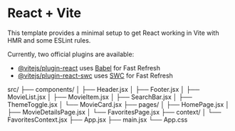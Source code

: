 # React + Vite

This template provides a minimal setup to get React working in Vite with HMR and some ESLint rules.

Currently, two official plugins are available:

- [@vitejs/plugin-react](https://github.com/vitejs/vite-plugin-react/blob/main/packages/plugin-react/README.md) uses [Babel](https://babeljs.io/) for Fast Refresh
- [@vitejs/plugin-react-swc](https://github.com/vitejs/vite-plugin-react-swc) uses [SWC](https://swc.rs/) for Fast Refresh




src/
├── components/
│   ├── Header.jsx
│   ├── Footer.jsx
│   ├── MovieList.jsx
│   ├── MovieItem.jsx
│   ├── SearchBar.jsx
│   ├── ThemeToggle.jsx
│   └── MovieCard.jsx
├── pages/
│   ├── HomePage.jsx
│   ├── MovieDetailsPage.jsx
│   └── FavoritesPage.jsx
├── context/
│   └── FavoritesContext.jsx
├── App.jsx
├── main.jsx
└── App.css

